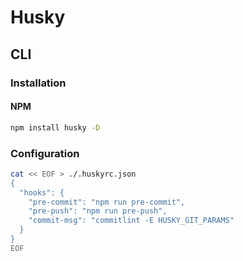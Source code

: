 # Husky

## CLI

### Installation

#### NPM

```sh
npm install husky -D
```

### Configuration

```sh
cat << EOF > ./.huskyrc.json
{
  "hooks": {
    "pre-commit": "npm run pre-commit",
    "pre-push": "npm run pre-push",
    "commit-msg": "commitlint -E HUSKY_GIT_PARAMS"
  }
}
EOF
```
